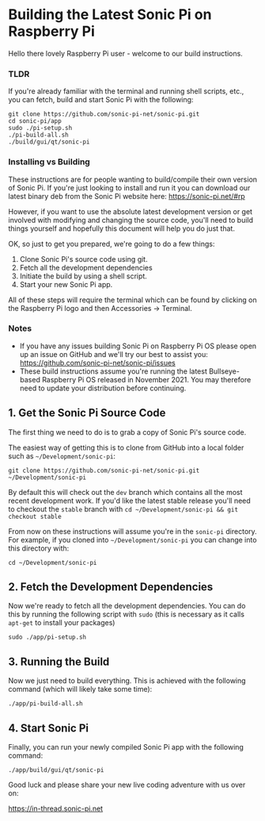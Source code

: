 # Building the Latest Sonic Pi on Raspberry Pi

Hello there lovely Raspberry Pi user - welcome to our build instructions.


### TLDR

If you're already familiar with the terminal and running shell scripts,
etc., you can fetch, build and start Sonic Pi with the following:

```
git clone https://github.com/sonic-pi-net/sonic-pi.git
cd sonic-pi/app
sudo ./pi-setup.sh
./pi-build-all.sh
./build/gui/qt/sonic-pi

```


### Installing vs Building

These instructions are for people wanting to build/compile their own
version of Sonic Pi. If you're just looking to install and run it you
can download our latest binary deb from the Sonic Pi website here:
https://sonic-pi.net/#rp

However, if you want to use the absolute latest development version or
get involved with modifying and changing the source code, you'll need to
build things yourself and hopefully this document will help you do just
that.

OK, so just to get you prepared, we're going to do a few things:
 
1. Clone Sonic Pi's source code using git.
2. Fetch all the development dependencies
3. Initiate the build by using a shell script.
4. Start your new Sonic Pi app.

All of these steps will require the terminal which can be found by
clicking on the Raspberry Pi logo and then Accessories -> Terminal.


### Notes

* If you have any issues building Sonic Pi on Raspberry Pi OS please
  open up an issue on GitHub and we'll try our best to assist you:
  https://github.com/sonic-pi-net/sonic-pi/issues
* These build instructions assume you're running the latest
  Bullseye-based Raspberry Pi OS released in November 2021. You may
  therefore need to update your distribution before continuing.


## 1. Get the Sonic Pi Source Code

The first thing we need to do is to grab a copy of Sonic Pi's source code.

The easiest way of getting this is to clone from GitHub
into a local folder such as `~/Development/sonic-pi`:

```
git clone https://github.com/sonic-pi-net/sonic-pi.git ~/Development/sonic-pi
``` 

By default this will check out the `dev` branch which contains all the
most recent development work. If you'd like the latest stable release
you'll need to checkout the `stable` branch with `cd
~/Development/sonic-pi && git checkout stable`

From now on these instructions will assume you're in the `sonic-pi`
directory. For example, if you cloned into `~/Development/sonic-pi` you
can change into this directory with:

```
cd ~/Development/sonic-pi
```


## 2. Fetch the Development Dependencies

Now we're ready to fetch all the development dependencies. You can do
this by running the following script with `sudo` (this is necessary as
it calls `apt-get` to install your packages)

```
sudo ./app/pi-setup.sh
```


## 3. Running the Build

Now we just need to build everything. This is achieved with the
following command (which will likely take some time):

```
./app/pi-build-all.sh
```


## 4. Start Sonic Pi

Finally, you can run your newly compiled Sonic Pi app with the following command:

```
./app/build/gui/qt/sonic-pi
```

Good luck and please share your new live coding adventure with us over on:

https://in-thread.sonic-pi.net

